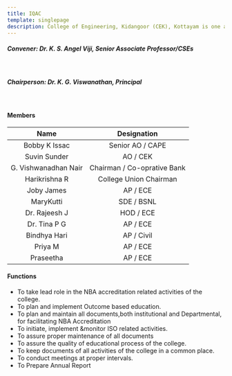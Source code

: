 ```yaml
---
title: IQAC
template: singlepage
description: College of Engineering, Kidangoor (CEK), Kottayam is one among the premier institutions in the state. The college is governed by the Co-operative Academy of Professional Education established by the Government of Kerala. The admissions are based on the rank obtained by the students in the State Entrance examinations and functioning of the college is according to the rules and regulations formulated by the Government of Kerala.
---
```


##### **Convener:** Dr. K. S. Angel Viji, Senior Associate Professor/CSEs 
<br>

##### **Chairperson:** Dr. K. G. Viswanathan, Principal
<br>

#### Members

| Name | Designation |
|:--------------------:|:---------------------------:|
| Bobby K Issac | Senior AO / CAPE |
| Suvin Sunder | AO / CEK |
| G. Vishwanadhan Nair | Chairman / Co-oprative Bank |
| Harikrishna R | College Union Chairman |
| Joby James | AP / ECE |
| MaryKutti | SDE / BSNL |
| Dr. Rajeesh J | HOD / ECE |
| Dr. Tina P G | AP / ECE |
| Bindhya Hari | AP / Civil |
| Priya M | AP / ECE |
| Praseetha | AP / ECE |

#### Functions

- To take lead role in the NBA accreditation related activities of the college.
- To plan and implement Outcome based education.
- To plan and maintain all documents,both institutional and Departmental, for facilitating NBA Accreditation
- To initiate, implement &monitor ISO related activities.
- To assure proper maintenance of all documents
- To assure the quality of educational process of the college.
- To keep documents of all activities of the college in a common place.
- To conduct meetings at proper intervals.
- To Prepare Annual Report
